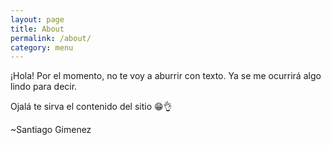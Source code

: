 ```yaml
---
layout: page
title: About
permalink: /about/
category: menu
---
```


¡Hola! Por el momento, no te voy a aburrir con texto. Ya se me ocurrirá algo lindo para decir.

Ojalá te sirva el contenido del sitio 😁👌

~Santiago Gimenez